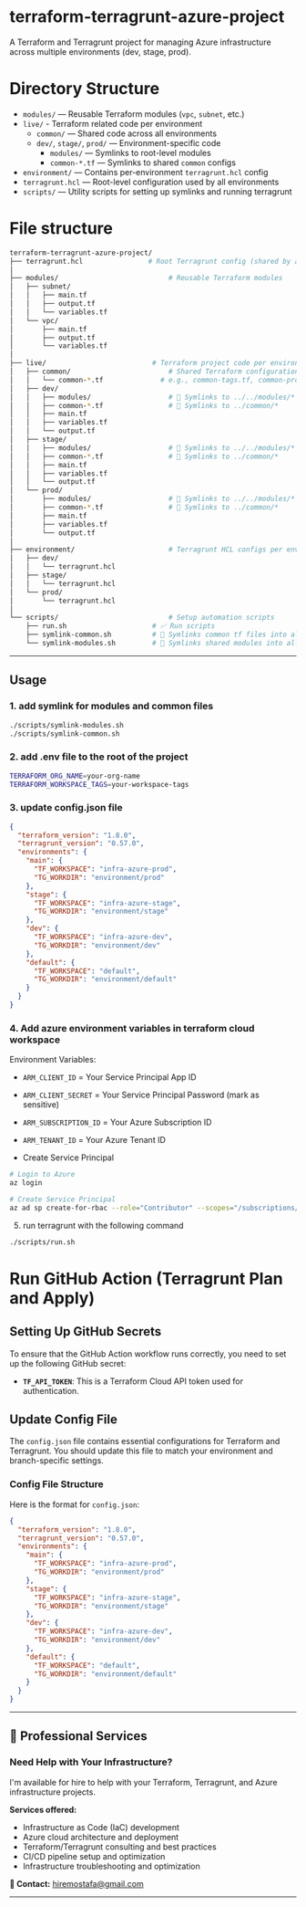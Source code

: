 # terraform-terragrunt-azure-project

A Terraform and Terragrunt project for managing Azure infrastructure across multiple environments (dev, stage, prod).

# Directory Structure

- `modules/` — Reusable Terraform modules (`vpc`, `subnet`, etc.)
- `live/` - Terraform related code per environment
  - `common/` — Shared code across all environments
  - `dev/`, `stage/`, `prod/` — Environment-specific code
    - `modules/` — Symlinks to root-level modules
    - `common-*.tf` — Symlinks to shared `common` configs
- `environment/` — Contains per-environment `terragrunt.hcl` config
- `terragrunt.hcl` — Root-level configuration used by all environments
- `scripts/` — Utility scripts for setting up symlinks and running terragrunt

# File structure

```bash
terraform-terragrunt-azure-project/
├── terragrunt.hcl                # Root Terragrunt config (shared by all envs)
│
├── modules/                           # Reusable Terraform modules
│   ├── subnet/
│   │   ├── main.tf
│   │   ├── output.tf
│   │   └── variables.tf
│   └── vpc/
│       ├── main.tf
│       ├── output.tf
│       └── variables.tf
│
├── live/                          # Terraform project code per environment
│   ├── common/                        # Shared Terraform configurations
│   │   └── common-*.tf              # e.g., common-tags.tf, common-provider.tf
│   ├── dev/
│   │   ├── modules/                   # 🔗 Symlinks to ../../modules/*
│   │   ├── common-*.tf                # 🔗 Symlinks to ../common/*
│   │   ├── main.tf
│   │   ├── variables.tf
│   │   └── output.tf
│   ├── stage/
│   │   ├── modules/                   # 🔗 Symlinks to ../../modules/*
│   │   ├── common-*.tf                # 🔗 Symlinks to ../common/*
│   │   ├── main.tf
│   │   ├── variables.tf
│   │   └── output.tf
│   └── prod/
│       ├── modules/                   # 🔗 Symlinks to ../../modules/*
│       ├── common-*.tf                # 🔗 Symlinks to ../common/*
│       ├── main.tf
│       ├── variables.tf
│       └── output.tf
│
├── environment/                       # Terragrunt HCL configs per environment
│   ├── dev/
│   │   └── terragrunt.hcl
│   ├── stage/
│   │   └── terragrunt.hcl
│   └── prod/
│       └── terragrunt.hcl
│
└── scripts/                           # Setup automation scripts
    ├── run.sh                     # ✅ Run scripts
    ├── symlink-common.sh          # 🔁 Symlinks common tf files into all envs
    └── symlink-modules.sh         # 🔁 Symlinks shared modules into all envs
```

---

## Usage

### 1. add symlink for modules and common files
```bash
./scripts/symlink-modules.sh
./scripts/symlink-common.sh
```

### 2. add .env file to the root of the project

```bash
TERRAFORM_ORG_NAME=your-org-name
TERRAFORM_WORKSPACE_TAGS=your-workspace-tags
```

### 3. update config.json file

```json
{
  "terraform_version": "1.8.0",
  "terragrunt_version": "0.57.0",
  "environments": {
    "main": {
      "TF_WORKSPACE": "infra-azure-prod",
      "TG_WORKDIR": "environment/prod"
    },
    "stage": {
      "TF_WORKSPACE": "infra-azure-stage",
      "TG_WORKDIR": "environment/stage"
    },
    "dev": {
      "TF_WORKSPACE": "infra-azure-dev",
      "TG_WORKDIR": "environment/dev"
    },
    "default": {
      "TF_WORKSPACE": "default",
      "TG_WORKDIR": "environment/default"
    }
  }
}
```


### 4. Add azure environment variables in terraform cloud workspace

Environment Variables:

* `ARM_CLIENT_ID` = Your Service Principal App ID
* `ARM_CLIENT_SECRET` = Your Service Principal Password (mark as sensitive)
* `ARM_SUBSCRIPTION_ID` = Your Azure Subscription ID
* `ARM_TENANT_ID` = Your Azure Tenant ID

* Create Service Principal
```bash
# Login to Azure
az login

# Create Service Principal
az ad sp create-for-rbac --role="Contributor" --scopes="/subscriptions/<your-subscription-id>" --name="terraform-sp"
```

5. run terragrunt with the following command
```bash
./scripts/run.sh
```

# Run GitHub Action (Terragrunt Plan and Apply)

## Setting Up GitHub Secrets

To ensure that the GitHub Action workflow runs correctly, you need to set up the following GitHub secret:

- **`TF_API_TOKEN`**: This is a Terraform Cloud API token used for authentication.

## Update Config File

The `config.json` file contains essential configurations for Terraform and Terragrunt. You should update this file to match your environment and branch-specific settings.

### Config File Structure

Here is the format for `config.json`:

```json
{
  "terraform_version": "1.8.0",
  "terragrunt_version": "0.57.0",
  "environments": {
    "main": {
      "TF_WORKSPACE": "infra-azure-prod",
      "TG_WORKDIR": "environment/prod"
    },
    "stage": {
      "TF_WORKSPACE": "infra-azure-stage",
      "TG_WORKDIR": "environment/stage"
    },
    "dev": {
      "TF_WORKSPACE": "infra-azure-dev",
      "TG_WORKDIR": "environment/dev"
    },
    "default": {
      "TF_WORKSPACE": "default",
      "TG_WORKDIR": "environment/default"
    }
  }
}
```
---

## 💼 Professional Services

### Need Help with Your Infrastructure?

I'm available for hire to help with your Terraform, Terragrunt, and Azure infrastructure projects.

**Services offered:**
- Infrastructure as Code (IaC) development
- Azure cloud architecture and deployment
- Terraform/Terragrunt consulting and best practices
- CI/CD pipeline setup and optimization
- Infrastructure troubleshooting and optimization

**📧 Contact:** hiremostafa@gmail.com

---


